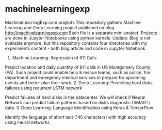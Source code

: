 # machinelearningexp
MachineLearningExp.com projects
This repository gathers Machine Learning and Deep Learning project published on blog http://machinelearningexp.com
Each file is a separate mini-project. Projects are done in Jupyter Notebooks using python kernels.
Update:
Blog is not available anymore, but this repository contains four directories with my experiments content - both blog article and code in Jupyter Notebook

1. Machine Learning: Regression of 911 Calls

Predict location and daily quantity of 911 calls in US Montgomery County (PA). Such project could enable help & rescue teams, such as police, fire department and emergency medical services to prepare for upcoming events and better plan their work.
2. Deep Learning: Predicting hard disks failures using recurrent LSTM network

Predict failures of hard disks in the datacenter. We will check if Neural Network can predict failure patterns based on disks diagnostic (SMART) data.
3. Deep Learning: Language identification using Keras & TensorFlow

Identify the language of short text (140 characters) with high accuracy using neural networks


